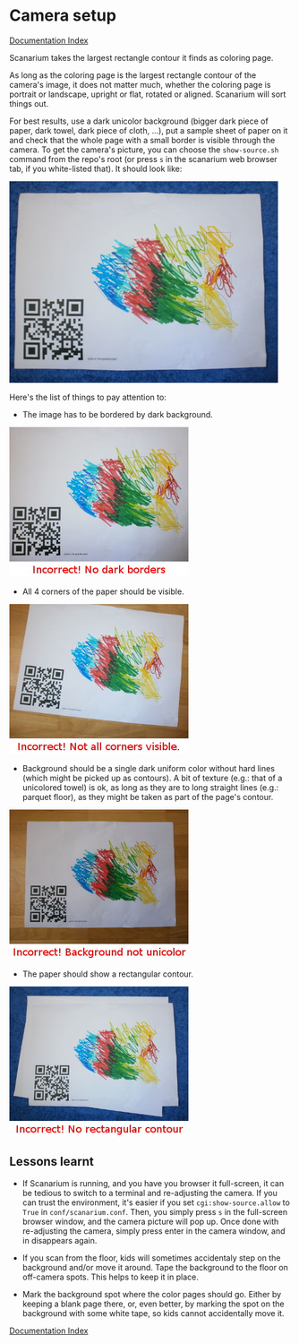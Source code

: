# Camera setup

[Documentation Index](index.md)

Scanarium takes the largest rectangle contour it finds as coloring page.

As long as the coloring page is the largest rectangle contour of the camera's
image, it does not matter much, whether the coloring page is portrait or
landscape, upright or flat, rotated or aligned. Scanarium will sort things out.

For best results, use a dark unicolor background (bigger dark piece of paper,
dark towel, dark piece of cloth, ...), put a sample sheet of paper on it and
check that the whole page with a small border is visible through the camera. To
get the camera's picture, you can choose the `show-source.sh` command from the
repo's root (or press `s` in the scanarium web browser tab, if you white-listed
that). It should look like:

![](images/camera-setup-good.jpg)

Here's the list of things to pay attention to:

* The image has to be bordered by dark background.

![](images/camera-setup-wrong-no-borders.jpg)

* All 4 corners of the paper should be visible.

![](images/camera-setup-wrong-not-all-corners.jpg)

* Background should be a single dark uniform color without hard lines (which
might be picked up as contours). A bit of texture (e.g.: that of a unicolored
towel) is ok, as long as they are to long straight lines (e.g.: parquet floor),
as they might be taken as part of the page's contour.

![](images/camera-setup-wrong-background-not-uni.jpg)

* The paper should show a rectangular contour.

![](images/camera-setup-wrong-no-rectangle-countour.jpg)

## Lessons learnt

* If Scanarium is running, and you have you browser it full-screen, it can be
tedious to switch to a terminal and re-adjusting the camera. If you can trust
the environment, it's easier if you set `cgi:show-source.allow` to `True` in
`conf/scanarium.conf`. Then, you simply press `s` in the full-screen browser
window, and the camera picture will pop up. Once done with re-adjusting the
camera, simply press enter in the camera window, and in disappears again.

* If you scan from the floor, kids will sometimes accidentaly step on the
background and/or move it around. Tape the background to the floor on off-camera
spots. This helps to keep it in place.

* Mark the background spot where the color pages should go. Either by keeping a
blank page there, or, even better, by marking the spot on the background with
some white tape, so kids cannot accidentally move it.

[Documentation Index](index.md)

